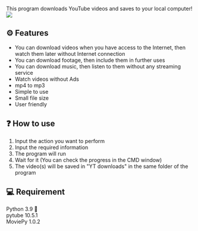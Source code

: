 This program downloads YouTube videos and saves to your local computer!  
![](https://cdn1.iconfinder.com/data/icons/google_jfk_icons_by_carlosjj/128/youtube.png)


## ⚙ Features
* You can download videos when you have access to the Internet, then watch them later without Internet connection  
* You can download footage, then include them in further uses  
* You can download music, then listen to them without any streaming service
* Watch videos without Ads
* mp4 to mp3
* Simple to use  
* Small file size  
* User friendly  
  

## ❓ How to use
1. Input the action you want to perform
2. Input the required information
3. The program will run
4. Wait for it (You can check the progress in the CMD window)
5. The video(s) will be saved in "YT downloads" in the same folder of the program


## 💻 Requirement
Python 3.9  🐍  
pytube 10.5.1  
MoviePy 1.0.2








